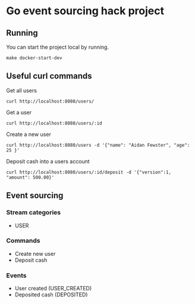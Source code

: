 # Go event sourcing hack project

## Running

You can start the project local by running.
```
make docker-start-dev
```

## Useful curl commands

Get all users

```
curl http://localhost:8080/users/
```

Get a user

```
curl http://localhost:8080/users/:id
```

Create a new user

```
curl http://localhost:8080/users -d '{"name": "Aidan Fewster", "age": 25 }'
```

Deposit cash into a users account

```
curl http://localhost:8080/users/:id/deposit -d '{"version":1, "amount": 500.00}'
```

## Event sourcing

### Stream categories

* USER

### Commands

* Create new user
* Deposit cash

### Events

* User created (USER_CREATED)
* Deposited cash (DEPOSITED)

